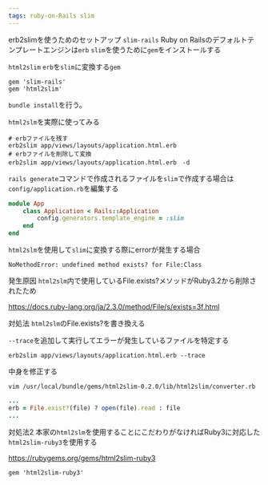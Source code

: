 ```yaml
---
tags: ruby-on-Rails slim
---
```

erb2slimを使うためのセットアップ
`slim-rails`
Ruby on Railsのデフォルトテンプレートエンジンは`erb`
`slim`を使うために`gem`をインストールする

`html2slim`
`erb`を`slim`に変換する`gem`

```gemfile
gem 'slim-rails'
gem 'html2slim'
```

`bundle install`を行う。

`html2slm`を実際に使ってみる
```
# erbファイルを残す
erb2slim app/views/layouts/application.html.erb
# erbファイルを削除して変換
erb2slim app/views/layouts/application.html.erb　-d
```
`rails generate`コマンドで作成されるファイルを`slim`で作成する場合は`config/application.rb`を編集する

```ruby:config/application.rb
module App
	class Application < Rails::Application
		config.generators.template_engine = :slim
	end
end

```


`html2slm`を使用して`slim`に変換する際にerrorが発生する場合

```
NoMethodError: undefined method exists? for File:Class
```
発生原因
`html2slm`内で使用しているFile.exists?メソッドがRuby3.2から削除されたため

https://docs.ruby-lang.org/ja/2.3.0/method/File/s/exists=3f.html

対処法
`html2slm`のFile.exists?を書き換える

`--trace`を追加して実行してエラーが発生しているファイルを特定する
```
erb2slim app/views/layouts/application.html.erb --trace
```

中身を修正する
```
vim /usr/local/bundle/gems/html2slim-0.2.0/lib/html2slim/converter.rb
```

```ruby
...
erb = File.exist?(file) ? open(file).read : file
...
```

対処法2
本家の`html2slm`を使用することにこだわりがなければRuby3に対応した`html2slim-ruby3`を使用する

https://rubygems.org/gems/html2slim-ruby3

```Gemfile
gem 'html2slim-ruby3'
```
